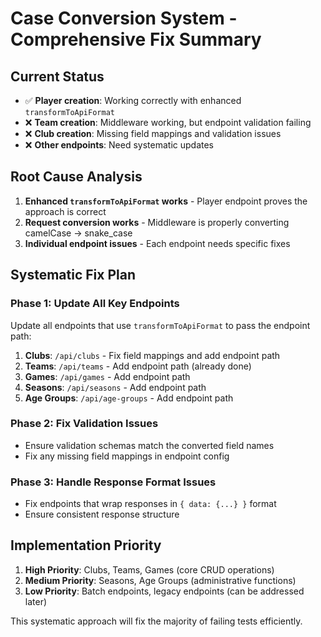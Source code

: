 # Case Conversion System - Comprehensive Fix Summary

## Current Status
- ✅ **Player creation**: Working correctly with enhanced `transformToApiFormat`
- ❌ **Team creation**: Middleware working, but endpoint validation failing
- ❌ **Club creation**: Missing field mappings and validation issues
- ❌ **Other endpoints**: Need systematic updates

## Root Cause Analysis
1. **Enhanced `transformToApiFormat` works** - Player endpoint proves the approach is correct
2. **Request conversion works** - Middleware is properly converting camelCase → snake_case
3. **Individual endpoint issues** - Each endpoint needs specific fixes

## Systematic Fix Plan

### Phase 1: Update All Key Endpoints
Update all endpoints that use `transformToApiFormat` to pass the endpoint path:

1. **Clubs**: `/api/clubs` - Fix field mappings and add endpoint path
2. **Teams**: `/api/teams` - Add endpoint path (already done)
3. **Games**: `/api/games` - Add endpoint path
4. **Seasons**: `/api/seasons` - Add endpoint path
5. **Age Groups**: `/api/age-groups` - Add endpoint path

### Phase 2: Fix Validation Issues
- Ensure validation schemas match the converted field names
- Fix any missing field mappings in endpoint config

### Phase 3: Handle Response Format Issues
- Fix endpoints that wrap responses in `{ data: {...} }` format
- Ensure consistent response structure

## Implementation Priority
1. **High Priority**: Clubs, Teams, Games (core CRUD operations)
2. **Medium Priority**: Seasons, Age Groups (administrative functions)
3. **Low Priority**: Batch endpoints, legacy endpoints (can be addressed later)

This systematic approach will fix the majority of failing tests efficiently.